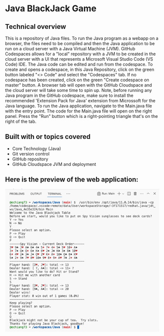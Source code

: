 # Java BlackJack Game

## Technical overview
This is a repository of Java files. To run the Java program as a webapp on a browser, the files need to be compiled and then the Java application to be run on a cloud server with a Java Virtual Machine (JVM).  GitHub Codespaces allows for a "local" repository with a JVM to be created in the cloud server with a UI that represents a Microsoft Visual Studio Code (VS Code) IDE.  The Java code can be edited and run from the codespace. To create and opens a codespace, in this Java Repository, click on the green button labeled "<> Code" and select the "Codespaces" tab.  If no codespace has been created, click on the green "Create codespace on master" button. A browser tab will open with the GitHub Cloudspace and the cloud server will take some time to spin up. Note, before running any Java program in the GitHub codespace, make sure to install the recommended 'Extension Pack for Java' extension from Microssoft for the Java language. To run the Java application, navigate to the Main.java file with the entry point.  The code for the Main.java file will open on the right panel. Press the "Run" button which is a right-pointing triangle that's on the right of the tab.

## Built with or topics covered
* Core Technology (Java)
* Git version control
* GitHub repository
* GitHub Cloudspace JVM and deployment

## Here is the preview of the web application:

![](assets/blackjackGame.png "png")